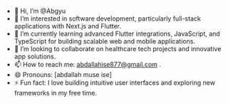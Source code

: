 

- 👋 Hi, I’m @Abgyu  
- 👀 I’m interested in software development, particularly full-stack applications with Next.js and Flutter.  
- 🌱 I’m currently learning advanced Flutter integrations, JavaScript, and TypeScript for building scalable web and mobile applications.  
- 💞️ I’m looking to collaborate on healthcare tech projects and innovative app solutions.  
- 📫 How to reach me: abdallahise877@gmail.com .  
- 😄 Pronouns: [abdallah muse ise]  
- ⚡ Fun fact: I love building intuitive user interfaces and exploring new frameworks in my free time.  



<!---
Abgyu/Abgyu is a ✨ special ✨ repository because its `README.md` (this file) appears on your GitHub profile.
You can click the Preview link to take a look at your changes.
--->
